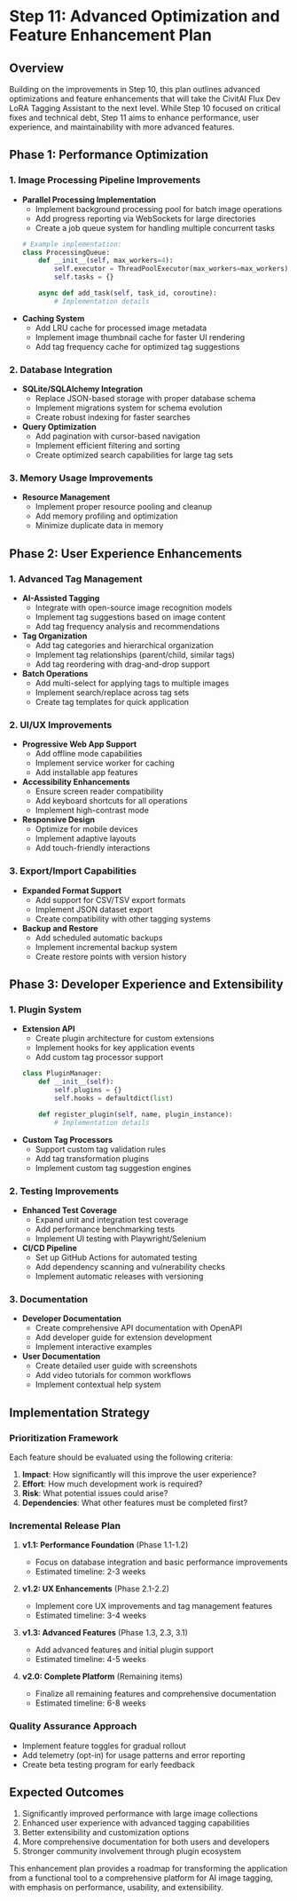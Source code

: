 # Step 11: Advanced Optimization and Feature Enhancement Plan

## Overview
Building on the improvements in Step 10, this plan outlines advanced optimizations and feature enhancements that will take the CivitAI Flux Dev LoRA Tagging Assistant to the next level. While Step 10 focused on critical fixes and technical debt, Step 11 aims to enhance performance, user experience, and maintainability with more advanced features.

## Phase 1: Performance Optimization

### 1. Image Processing Pipeline Improvements
- **Parallel Processing Implementation**
  - Implement background processing pool for batch image operations
  - Add progress reporting via WebSockets for large directories
  - Create a job queue system for handling multiple concurrent tasks
  ```python
  # Example implementation:
  class ProcessingQueue:
      def __init__(self, max_workers=4):
          self.executor = ThreadPoolExecutor(max_workers=max_workers)
          self.tasks = {}

      async def add_task(self, task_id, coroutine):
          # Implementation details
  ```
- **Caching System**
  - Add LRU cache for processed image metadata
  - Implement image thumbnail cache for faster UI rendering
  - Add tag frequency cache for optimized tag suggestions

### 2. Database Integration
- **SQLite/SQLAlchemy Integration**
  - Replace JSON-based storage with proper database schema
  - Implement migrations system for schema evolution
  - Create robust indexing for faster searches
- **Query Optimization**
  - Add pagination with cursor-based navigation
  - Implement efficient filtering and sorting
  - Create optimized search capabilities for large tag sets

### 3. Memory Usage Improvements
- **Resource Management**
  - Implement proper resource pooling and cleanup
  - Add memory profiling and optimization
  - Minimize duplicate data in memory

## Phase 2: User Experience Enhancements

### 1. Advanced Tag Management
- **AI-Assisted Tagging**
  - Integrate with open-source image recognition models
  - Implement tag suggestions based on image content
  - Add tag frequency analysis and recommendations
- **Tag Organization**
  - Add tag categories and hierarchical organization
  - Implement tag relationships (parent/child, similar tags)
  - Add tag reordering with drag-and-drop support
- **Batch Operations**
  - Add multi-select for applying tags to multiple images
  - Implement search/replace across tag sets
  - Create tag templates for quick application

### 2. UI/UX Improvements
- **Progressive Web App Support**
  - Add offline mode capabilities
  - Implement service worker for caching
  - Add installable app features
- **Accessibility Enhancements**
  - Ensure screen reader compatibility
  - Add keyboard shortcuts for all operations
  - Implement high-contrast mode
- **Responsive Design**
  - Optimize for mobile devices
  - Implement adaptive layouts
  - Add touch-friendly interactions

### 3. Export/Import Capabilities
- **Expanded Format Support**
  - Add support for CSV/TSV export formats
  - Implement JSON dataset export
  - Create compatibility with other tagging systems
- **Backup and Restore**
  - Add scheduled automatic backups
  - Implement incremental backup system
  - Create restore points with version history

## Phase 3: Developer Experience and Extensibility

### 1. Plugin System
- **Extension API**
  - Create plugin architecture for custom extensions
  - Implement hooks for key application events
  - Add custom tag processor support
  ```python
  class PluginManager:
      def __init__(self):
          self.plugins = {}
          self.hooks = defaultdict(list)

      def register_plugin(self, name, plugin_instance):
          # Implementation details
  ```
- **Custom Tag Processors**
  - Support custom tag validation rules
  - Add tag transformation plugins
  - Implement custom tag suggestion engines

### 2. Testing Improvements
- **Enhanced Test Coverage**
  - Expand unit and integration test coverage
  - Add performance benchmarking tests
  - Implement UI testing with Playwright/Selenium
- **CI/CD Pipeline**
  - Set up GitHub Actions for automated testing
  - Add dependency scanning and vulnerability checks
  - Implement automatic releases with versioning

### 3. Documentation
- **Developer Documentation**
  - Create comprehensive API documentation with OpenAPI
  - Add developer guide for extension development
  - Implement interactive examples
- **User Documentation**
  - Create detailed user guide with screenshots
  - Add video tutorials for common workflows
  - Implement contextual help system

## Implementation Strategy

### Prioritization Framework
Each feature should be evaluated using the following criteria:
1. **Impact**: How significantly will this improve the user experience?
2. **Effort**: How much development work is required?
3. **Risk**: What potential issues could arise?
4. **Dependencies**: What other features must be completed first?

### Incremental Release Plan
1. **v1.1: Performance Foundation** (Phase 1.1-1.2)
   - Focus on database integration and basic performance improvements
   - Estimated timeline: 2-3 weeks

2. **v1.2: UX Enhancements** (Phase 2.1-2.2)
   - Implement core UX improvements and tag management features
   - Estimated timeline: 3-4 weeks

3. **v1.3: Advanced Features** (Phase 1.3, 2.3, 3.1)
   - Add advanced features and initial plugin support
   - Estimated timeline: 4-5 weeks

4. **v2.0: Complete Platform** (Remaining items)
   - Finalize all remaining features and comprehensive documentation
   - Estimated timeline: 6-8 weeks

### Quality Assurance Approach
- Implement feature toggles for gradual rollout
- Add telemetry (opt-in) for usage patterns and error reporting
- Create beta testing program for early feedback

## Expected Outcomes
1. Significantly improved performance with large image collections
2. Enhanced user experience with advanced tagging capabilities
3. Better extensibility and customization options
4. More comprehensive documentation for both users and developers
5. Stronger community involvement through plugin ecosystem

This enhancement plan provides a roadmap for transforming the application from a functional tool to a comprehensive platform for AI image tagging, with emphasis on performance, usability, and extensibility.
